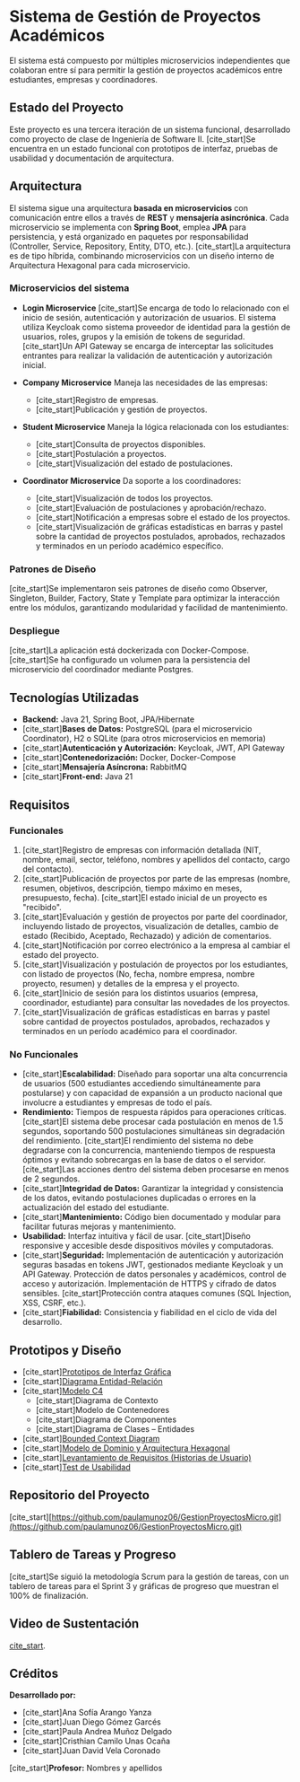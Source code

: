 # Sistema de Gestión de Proyectos Académicos

El sistema está compuesto por múltiples microservicios independientes que colaboran entre sí para permitir la gestión de proyectos académicos entre estudiantes, empresas y coordinadores.

## Estado del Proyecto
Este proyecto es una tercera iteración de un sistema funcional, desarrollado como proyecto de clase de Ingeniería de Software II. [cite_start]Se encuentra en un estado funcional con prototipos de interfaz, pruebas de usabilidad y documentación de arquitectura. 

## Arquitectura

El sistema sigue una arquitectura **basada en microservicios** con comunicación entre ellos a través de **REST** y **mensajería asincrónica**. Cada microservicio se implementa con **Spring Boot**, emplea **JPA** para persistencia, y está organizado en paquetes por responsabilidad (Controller, Service, Repository, Entity, DTO, etc.). [cite_start]La arquitectura es de tipo híbrida, combinando microservicios con un diseño interno de Arquitectura Hexagonal para cada microservicio. 

### Microservicios del sistema

- **Login Microservice**
  [cite_start]Se encarga de todo lo relacionado con el inicio de sesión, autenticación y autorización de usuarios. 
  El sistema utiliza Keycloak como sistema proveedor de identidad para la gestión de usuarios, roles, grupos y la emisión de tokens de seguridad. [cite_start]Un API Gateway se encarga de interceptar las solicitudes entrantes para realizar la validación de autenticación y autorización inicial. 

- **Company Microservice**
  Maneja las necesidades de las empresas:
  - [cite_start]Registro de empresas. 
  - [cite_start]Publicación y gestión de proyectos. 

- **Student Microservice**
  Maneja la lógica relacionada con los estudiantes:
  - [cite_start]Consulta de proyectos disponibles. 
  - [cite_start]Postulación a proyectos. 
  - [cite_start]Visualización del estado de postulaciones. 

- **Coordinator Microservice**
  Da soporte a los coordinadores:
  - [cite_start]Visualización de todos los proyectos. 
  - [cite_start]Evaluación de postulaciones y aprobación/rechazo. 
  - [cite_start]Notificación a empresas sobre el estado de los proyectos. 
  - [cite_start]Visualización de gráficas estadísticas en barras y pastel sobre la cantidad de proyectos postulados, aprobados, rechazados y terminados en un período académico específico. 

### Patrones de Diseño

[cite_start]Se implementaron seis patrones de diseño como Observer, Singleton, Builder, Factory, State y Template para optimizar la interacción entre los módulos, garantizando modularidad y facilidad de mantenimiento. 

### Despliegue

[cite_start]La aplicación está dockerizada con Docker-Compose.  [cite_start]Se ha configurado un volumen para la persistencia del microservicio del coordinador mediante Postgres. 

## Tecnologías Utilizadas

* **Backend:** Java 21, Spring Boot, JPA/Hibernate
* [cite_start]**Bases de Datos:** PostgreSQL (para el microservicio Coordinator), H2 o SQLite (para otros microservicios en memoria) 
* [cite_start]**Autenticación y Autorización:** Keycloak, JWT, API Gateway 
* [cite_start]**Contenedorización:** Docker, Docker-Compose 
* [cite_start]**Mensajería Asíncrona:** RabbitMQ 
* [cite_start]**Front-end:** Java 21 

## Requisitos
### Funcionales
1.  [cite_start]Registro de empresas con información detallada (NIT, nombre, email, sector, teléfono, nombres y apellidos del contacto, cargo del contacto). 
2.  [cite_start]Publicación de proyectos por parte de las empresas (nombre, resumen, objetivos, descripción, tiempo máximo en meses, presupuesto, fecha).  [cite_start]El estado inicial de un proyecto es "recibido". 
3.  [cite_start]Evaluación y gestión de proyectos por parte del coordinador, incluyendo listado de proyectos, visualización de detalles, cambio de estado (Recibido, Aceptado, Rechazado) y adición de comentarios. 
4.  [cite_start]Notificación por correo electrónico a la empresa al cambiar el estado del proyecto. 
5.  [cite_start]Visualización y postulación de proyectos por los estudiantes, con listado de proyectos (No, fecha, nombre empresa, nombre proyecto, resumen) y detalles de la empresa y el proyecto. 
6.  [cite_start]Inicio de sesión para los distintos usuarios (empresa, coordinador, estudiante) para consultar las novedades de los proyectos. 
7.  [cite_start]Visualización de gráficas estadísticas en barras y pastel sobre cantidad de proyectos postulados, aprobados, rechazados y terminados en un período académico para el coordinador. 

### No Funcionales
-   [cite_start]**Escalabilidad:** Diseñado para soportar una alta concurrencia de usuarios (500 estudiantes accediendo simultáneamente para postularse) y con capacidad de expansión a un producto nacional que involucre a estudiantes y empresas de todo el país. 
-   **Rendimiento:** Tiempos de respuesta rápidos para operaciones críticas. [cite_start]El sistema debe procesar cada postulación en menos de 1.5 segundos, soportando 500 postulaciones simultáneas sin degradación del rendimiento.  [cite_start]El rendimiento del sistema no debe degradarse con la concurrencia, manteniendo tiempos de respuesta óptimos y evitando sobrecargas en la base de datos o el servidor.  [cite_start]Las acciones dentro del sistema deben procesarse en menos de 2 segundos. 
-   [cite_start]**Integridad de Datos:** Garantizar la integridad y consistencia de los datos, evitando postulaciones duplicadas o errores en la actualización del estado del estudiante. 
-   [cite_start]**Mantenimiento:** Código bien documentado y modular para facilitar futuras mejoras y mantenimiento. 
-   **Usabilidad:** Interfaz intuitiva y fácil de usar. [cite_start]Diseño responsive y accesible desde dispositivos móviles y computadoras. 
-   [cite_start]**Seguridad:** Implementación de autenticación y autorización seguras basadas en tokens JWT, gestionados mediante Keycloak y un API Gateway.  Protección de datos personales y académicos, control de acceso y autorización. Implementación de HTTPS y cifrado de datos sensibles. [cite_start]Protección contra ataques comunes (SQL Injection, XSS, CSRF, etc.). 
-   [cite_start]**Fiabilidad:** Consistencia y fiabilidad en el ciclo de vida del desarrollo. 

## Prototipos y Diseño
-   [cite_start][Prototipos de Interfaz Gráfica](https://www.figma.com/design/5V1ec7uQPEZeMPGu4EzIRq/Gesti%C3%B3n-De-Proyectos-Acad%C3%A9micos?node-id=450-259&p=f&t=W0WP2pIvaqkZJR3k-0) 
-   [cite_start][Diagrama Entidad-Relación](https://drive.google.com/file/d/1I6pi0R7gYwSiqrWNn6MVyKbS7FnPlVaR/view?usp=sharing) 
-   [cite_start][Modelo C4](https://drive.google.com/file/d/1I6pi0R7gYwSiqrWNn6MVyKbS7FnPlVaR/view?usp=sharing) 
    * [cite_start]Diagrama de Contexto 
    * [cite_start]Modelo de Contenedores 
    * [cite_start]Diagrama de Componentes 
    * [cite_start]Diagrama de Clases – Entidades 
-   [cite_start][Bounded Context Diagram](https://documentacion.docx#page=5) 
-   [cite_start][Modelo de Dominio y Arquitectura Hexagonal](https://documentacion.docx#page=6) 
-   [cite_start][Levantamiento de Requisitos (Historias de Usuario)](https://docs.google.com/spreadsheets/d/1hG2GuJDQpcxUXRv70Yiytuf38SZNCaiGbclfKXcRKBk/edit?usp=sharing) 
-   [cite_start][Test de Usabilidad](https://docs.google.com/spreadsheets/d/1pmMF3Gd32J0-KrMs3bDB2ZYqA62sIhG9D5hBbXWHq5U/edit?gid=946668092#gid=946668092) 

## Repositorio del Proyecto
[cite_start][https://github.com/paulamunoz06/GestionProyectosMicro.git](https://github.com/paulamunoz06/GestionProyectosMicro.git) 

## Tablero de Tareas y Progreso
[cite_start]Se siguió la metodología Scrum para la gestión de tareas, con un tablero de tareas para el Sprint 3 y gráficas de progreso que muestran el 100% de finalización. 

## Video de Sustentación
[cite_start](). 

## Créditos
**Desarrollado por:**
-   [cite_start]Ana Sofía Arango Yanza 
-   [cite_start]Juan Diego Gómez Garcés 
-   [cite_start]Paula Andrea Muñoz Delgado 
-   [cite_start]Cristhian Camilo Unas Ocaña 
-   [cite_start]Juan David Vela Coronado 

[cite_start]**Profesor:** Nombres y apellidos 
